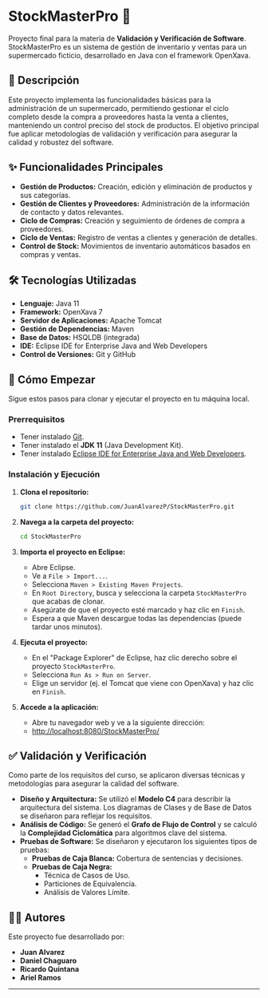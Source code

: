 # StockMasterPro 🛒

Proyecto final para la materia de **Validación y Verificación de Software**. StockMasterPro es un sistema de gestión de inventario y ventas para un supermercado ficticio, desarrollado en Java con el framework OpenXava.

## 📜 Descripción

Este proyecto implementa las funcionalidades básicas para la administración de un supermercado, permitiendo gestionar el ciclo completo desde la compra a proveedores hasta la venta a clientes, manteniendo un control preciso del stock de productos. El objetivo principal fue aplicar metodologías de validación y verificación para asegurar la calidad y robustez del software.

## ✨ Funcionalidades Principales

* **Gestión de Productos:** Creación, edición y eliminación de productos y sus categorías.
* **Gestión de Clientes y Proveedores:** Administración de la información de contacto y datos relevantes.
* **Ciclo de Compras:** Creación y seguimiento de órdenes de compra a proveedores.
* **Ciclo de Ventas:** Registro de ventas a clientes y generación de detalles.
* **Control de Stock:** Movimientos de inventario automáticos basados en compras y ventas.

## 🛠️ Tecnologías Utilizadas

* **Lenguaje:** Java 11
* **Framework:** OpenXava 7
* **Servidor de Aplicaciones:** Apache Tomcat
* **Gestión de Dependencias:** Maven
* **Base de Datos:** HSQLDB (integrada)
* **IDE:** Eclipse IDE for Enterprise Java and Web Developers
* **Control de Versiones:** Git y GitHub

## 🚀 Cómo Empezar

Sigue estos pasos para clonar y ejecutar el proyecto en tu máquina local.

### **Prerrequisitos**

* Tener instalado [Git](https://git-scm.com/).
* Tener instalado el **JDK 11** (Java Development Kit).
* Tener instalado [Eclipse IDE for Enterprise Java and Web Developers](https://www.eclipse.org/downloads/packages/).

### **Instalación y Ejecución**

1.  **Clona el repositorio:**
    ```bash
    git clone https://github.com/JuanAlvarezP/StockMasterPro.git
    ```

2.  **Navega a la carpeta del proyecto:**
    ```bash
    cd StockMasterPro
    ```

3.  **Importa el proyecto en Eclipse:**
    * Abre Eclipse.
    * Ve a `File > Import...`.
    * Selecciona `Maven > Existing Maven Projects`.
    * En `Root Directory`, busca y selecciona la carpeta `StockMasterPro` que acabas de clonar.
    * Asegúrate de que el proyecto esté marcado y haz clic en `Finish`.
    * Espera a que Maven descargue todas las dependencias (puede tardar unos minutos).

4.  **Ejecuta el proyecto:**
    * En el "Package Explorer" de Eclipse, haz clic derecho sobre el proyecto `StockMasterPro`.
    * Selecciona `Run As > Run on Server`.
    * Elige un servidor (ej. el Tomcat que viene con OpenXava) y haz clic en `Finish`.

5.  **Accede a la aplicación:**
    * Abre tu navegador web y ve a la siguiente dirección:
    * [http://localhost:8080/StockMasterPro/](http://localhost:8080/StockMasterPro/)

## ✅ Validación y Verificación

Como parte de los requisitos del curso, se aplicaron diversas técnicas y metodologías para asegurar la calidad del software.

* **Diseño y Arquitectura:** Se utilizó el **Modelo C4** para describir la arquitectura del sistema. Los diagramas de Clases y de Base de Datos se diseñaron para reflejar los requisitos.
* **Análisis de Código:** Se generó el **Grafo de Flujo de Control** y se calculó la **Complejidad Ciclomática** para algoritmos clave del sistema.
* **Pruebas de Software:** Se diseñaron y ejecutaron los siguientes tipos de pruebas:
    * **Pruebas de Caja Blanca:** Cobertura de sentencias y decisiones.
    * **Pruebas de Caja Negra:**
        * Técnica de Casos de Uso.
        * Particiones de Equivalencia.
        * Análisis de Valores Límite.



## 👨‍💻 Autores

Este proyecto fue desarrollado por:

* **Juan Alvarez**
* **Daniel Chaguaro**
* **Ricardo Quintana**
* **Ariel Ramos**

---
